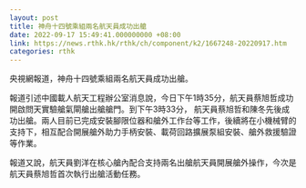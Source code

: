 ```yaml
---
layout: post
title: 神舟十四號乘組兩名航天員成功出艙
date: 2022-09-17 15:49:41.000000000 +08:00
link: https://news.rthk.hk/rthk/ch/component/k2/1667248-20220917.htm
categories: rthk
---
```


央視網報道，神舟十四號乘組兩名航天員成功出艙。

報道引述中國載人航天工程辦公室消息說，今日下午1時35分，航天員蔡旭哲成功開啟問天實驗艙氣閘艙出艙艙門。到下午3時33分， 航天員蔡旭哲和陳冬先後成功出艙。兩人目前已完成安裝腳限位器和艙外工作台等工作，後續將在小機械臂的支持下，相互配合開展艙外助力手柄安裝、載荷回路擴展泵組安裝、艙外救援驗證等作業。

報道又說，航天員劉洋在核心艙內配合支持兩名出艙航天員開展艙外操作，今次是航天員蔡旭哲首次執行出艙活動任務。
